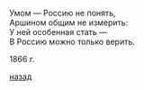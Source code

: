 Умом — Россию не понять,  
Аршином общим не измерить:  
У ней особенная стать —  
В Россию можно только верить.  

1866 г.

[назад](../index.md)  